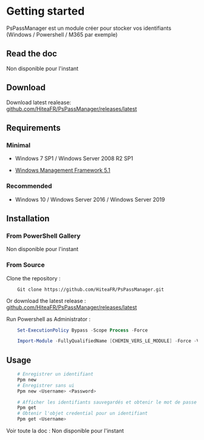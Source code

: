 # Getting started

PsPassManager est un module créer pour stocker vos identifiants (Windows / Powershell / M365 par exemple)

## Read the doc

Non disponible pour l'instant

## Download

Download latest realease: [github.com/HiteaFR/PsPassManager/releases/latest](https://github.com/HiteaFR/PsPassManager/releases/latest)

## Requirements

### Minimal

- Windows 7 SP1 / Windows Server 2008 R2 SP1

- [Windows Management Framework 5.1](https://www.microsoft.com/en-us/download/details.aspx?id=54616)

### Recommended

- Windows 10 / Windows Server 2016 / Windows Server 2019

## Installation

### From PowerShell Gallery

Non disponible pour l'instant

### From Source

Clone the repository :

```
    Git clone https://github.com/HiteaFR/PsPassManager.git
```

Or download the latest release : [github.com/HiteaFR/PsPassManager/releases/latest](https://github.com/HiteaFR/PsPassManager/releases/latest)

Run Powershell as Administrator :

```powershell
    Set-ExecutionPolicy Bypass -Scope Process -Force

    Import-Module -FullyQualifiedName [CHEMIN_VERS_LE_MODULE] -Force -Verbose
```

## Usage

```powershell
    # Enregistrer un identifiant
    Ppm new
    # Enregistrer sans ui
    Ppm new <Username> <Password>
```

```powershell
    # Afficher les identifiants sauvegardés et obtenir le mot de passe en clair
    Ppm get
    # Obtenir l'objet credential pour un identifiant
    Ppm get <Username>
```

Voir toute la doc : Non disponible pour l'instant
